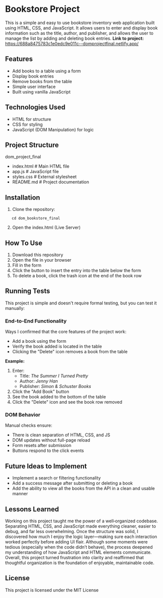 # Bookstore Project
This is a simple and easy to use bookstore inventory web application built using HTML, CSS, and JavaScript. It allows users to enter and display book information such as the title, author, and publisher, and allows the user to manage the list by adding and deleting book entries.
**Link to project:** https://688a8475783c1e0edc9e011c--domprojectfinal.netlify.app/

## Features
* Add books to a table using a form
* Display book entries
* Remove books from the table
* Simple user interface
* Built using vanilla JavaScript

## Technologies Used
* HTML for structure
* CSS for styling
* JavaScript (DOM Manipulation) for logic

## Project Structure
dom_project_final
* index.html # Main HTML file
* app.js # JavaScript file
* styles.css # External stylesheet
* README.md # Project documentation

## Installation
1. Clone the repository:

```git clone https://github.com/mercedesamendez/dom_project_final.git
   cd dom_bookstore_final
```

2. Open the index.html (Live Server)

## How To Use
1. Download this repository
2. Open the file in your browser
3. Fill in the form
4. Click the button to insert the entry into the table below the form
5. To delete a book, click the trash icon at the end of the book row

## Running Tests
This project is simple and doesn't require formal testing, but you can test it manually:

### End-to-End Functionality
Ways I confirmed that the core features of the project work:
* Add a book using the form
* Verify the book added is located in the table
* Clicking the "Delete" icon removes a book from the table
  
__Example:__
1. Enter:
   * Title: _The Summer I Turned Pretty_
   * Author: _Jenny Han_
   * Publisher: _Simon & Schuster Books_
2. Click the "Add Book" button
3. See the book added to the bottom of the table
4. Click the "Delete" icon and see the book row removed

### DOM Behavior

Manual checks ensure:
   * There is clean separation of HTML, CSS, and JS
   * DOM updates without full-page reload
   * Form resets after submission
   * Buttons respond to the click events 

## Future Ideas to Implement
* Implement a search or filtering functionality
* Add a success message after submitting or deleting a book
* Add the ability to view all the books from the API in a clean and usable manner

## Lessons Learned
Working on this project taught me the power of a well‑organized codebase. Separating HTML, CSS, and JavaScript made everything cleaner, easier to debug, and far less overwhelming. Once the structure was solid, I discovered how much I enjoy the logic layer—making sure each interaction worked perfectly before adding UI flair. Although some moments were tedious (especially when the code didn’t behave), the process deepened my understanding of how JavaScript and HTML elements communicate. Overall, this project turned frustration into clarity and reaffirmed that thoughtful organization is the foundation of enjoyable, maintainable code.

## License
This project is licensed under the MIT License
